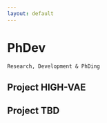 ```yaml
---
layout: default
---
```


# PhDev   


```
Research, Development & PhDing  
```  
  
  


## Project HIGH-VAE  



## Project TBD